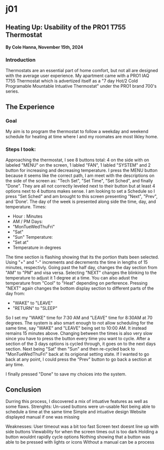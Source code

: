 # j01
## Heating Up: Usability of the PRO1 T755 Thermostat
#### By Cole Hanna, November 15th, 2024

### Introduction
Thermostats are an essential part of home comfort, but not all are designed with the average user experience. My apartment came with a PRO1 IAQ T755 Thermostat which is advertized itself as a "7 day Hot/2 Cold Programable Mountable Intuative Thermostat" under the PRO1 brand 700's series.

## The Experience
### Goal
My aim is to program the thermostat to follow a weekday and weekend schedule for heating at time where I and my roomates are most likley home.

### Steps I took:
Approaching the thermostat, I see 8 buttons total: 4 on the side with on labeled "MENU" on the screen, 1 labled "FAN", 1 labled "SYSTEM" and 2 button for increasing and decreasing temperature. I press the MENU button because it seems like the correct path, I am meet with the descriptions on the side of the screen as: "Tech Set", "Set Time", "Set Sched", and finally "Done". They are all not correctly leveled next to their button but at least 4 options next to 4 buttons makes sense.
I am looking to set a Schedule so I press "Set Sched" and am brought to this screen presenting "Next", "Prev", and 'Done'. The day of the week is presented along side the time, day, and temperature.
Times: 
- Hour : Minutes
- AM / PM
Days: 
- "MonTueWedThuFri"
- "Sat"
- "Sun"
Temperature:
- "Set at"
- Temperature in degrees

The time section is flashing showing that its the portion thats been selected. Using "+" and "-" increments and decrements the time in lengths of 15 minutes, respectivly. Going past the half day, changes the day section from "AM" to "PM" and visa versa. Selecting "NEXT" changes the blinking to the temperature to adjust it 1 degree at a time. You can also adust the temperature from "Cool" to "Heat" depending on perference. Pressing "NEXT" again changes the bottom display section to different parts of the day from:
- "WAKE" to "LEAVE" 
- "RETURN" to "SLEEP" 

So I set my "WAKE" time for 7:30 AM and "LEAVE" time for 8:30AM at 70 degrees. The system is also smart enough to not allow scheduling for the same time, say "WAKE" and "LEAVE" being set to 10:00 AM. It instead remains 15 minutes above. Changing between the times is also very slow since you have to press the button every time you want to cycle. After a section of the 3 days options is cycled through, it goes on to the next days section. Next being "Sat" then "Sun" and then re-cycled back to "MonTueWedThuFri" back at its origional setting state. If I wanted to go back at any point, I could press the "Prev" button to go back a section at any time. 

I finally pressed "Done" to save my choices into the system.

## Conclusion

Durring this process, I discovered a mix of intuative features as well as some flaws.
Strenghts:
Un-used buttons were un-usable
Not being able to schedule a time at the same time
Simple and intuative design
Website displayed manual if one was missing

Weaknesses:
User timeout was a bit too fast
Screen text doesnt line up with side buttons
Viewability for when the screen times out is too dark
Holding a button wouldnt rapidly cycle options
Nothing showing that a button was able to be pressed with lights or icons
Without a manual can be a process
